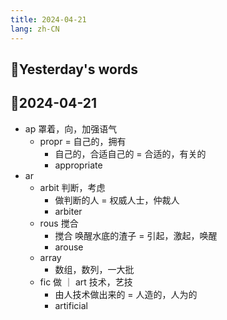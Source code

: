 ```yaml
---
title: 2024-04-21
lang: zh-CN
---
```


## 📝Yesterday's words

## 📝2024-04-21
- ap 罩着，向，加强语气
  - propr = 自己的，拥有
    - 自己的，合适自己的 = 合适的，有关的
    - appropriate
- ar
  - arbit 判断，考虑
    - 做判断的人 = 权威人士，仲裁人
    - arbiter
  - rous 搅合
    - 搅合 唤醒水底的渣子 = 引起，激起，唤醒
    - arouse
  - array
    - 数组，数列，一大批
  - fic 做 ｜ art 技术，艺技
    - 由人技术做出来的 = 人造的，人为的
    - artificial
